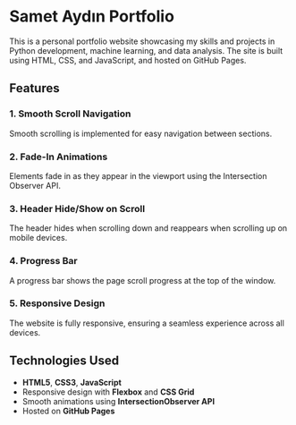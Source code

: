 # Samet Aydın Portfolio

This is a personal portfolio website showcasing my skills and projects in Python development, machine learning, and data analysis. The site is built using HTML, CSS, and JavaScript, and hosted on GitHub Pages.

## Features

### 1. Smooth Scroll Navigation
Smooth scrolling is implemented for easy navigation between sections.

### 2. Fade-In Animations
Elements fade in as they appear in the viewport using the Intersection Observer API.

### 3. Header Hide/Show on Scroll
The header hides when scrolling down and reappears when scrolling up on mobile devices.

### 4. Progress Bar
A progress bar shows the page scroll progress at the top of the window.

### 5. Responsive Design
The website is fully responsive, ensuring a seamless experience across all devices.

## Technologies Used
- **HTML5**, **CSS3**, **JavaScript**
- Responsive design with **Flexbox** and **CSS Grid**
- Smooth animations using **IntersectionObserver API**
- Hosted on **GitHub Pages**
  
